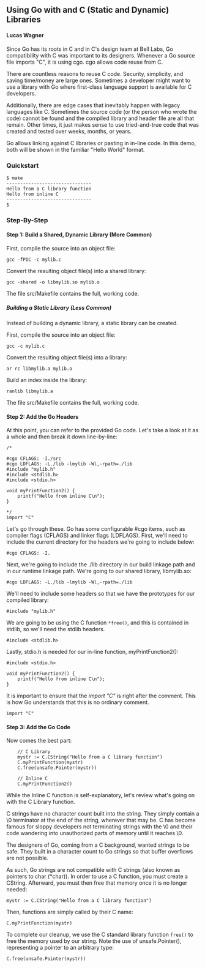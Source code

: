 ## Using Go with and C (Static and Dynamic) Libraries

#### Lucas Wagner

Since Go has its roots in C and in C's design team at Bell Labs, Go compatibility
with C was important to its designers. Whenever a Go source file imports "C", it 
is using cgo. cgo allows code reuse from C. 

There are countless reasons to reuse C code. Security, simplicity, and saving 
time/money are large ones. Sometimes a developer might want to use a library with Go 
where first-class language support is available for C developers.

Additionally, there are edge cases that inevitably happen with legacy languages like C. 
Sometimes the source code (or the person who wrote the code) cannot be 
found and the compiled library and header file are all that remain. Other 
times, it just makes sense to use tried-and-true code that was created 
and tested over weeks, months, or years.

Go allows linking against C libraries or pasting in in-line code. In this demo, 
both will be shown in the familiar "Hello World" format.

### Quickstart

```
$ make
-------------------------------
Hello from a C library function
Hello from inline C
-------------------------------
$
```

### Step-By-Step

#### Step 1: Build a Shared, Dynamic Library (More Common)

First, compile the source into an object file:

```
gcc -fPIC -c mylib.c
```

Convert the resulting object file(s) into a shared library:

```
gcc -shared -o libmylib.so mylib.o
```

The file src/Makefile contains the full, working code.

##### Building a Static Library (Less Common)

Instead of building a dynamic library, a static library can be created.

First, compile the source into an object file:
```
gcc -c mylib.c
```

Convert the resulting object file(s) into a library:
```
ar rc libmylib.a mylib.o
```

Build an index inside the library:
```
ranlib libmylib.a
```

The file src/Makefile contains the full, working code.

#### Step 2: Add the Go Headers

At this point, you can refer to the provided Go code. Let's take a look at it as a whole 
and then break it down line-by-line:

```
/*

#cgo CFLAGS: -I./src
#cgo LDFLAGS: -L./lib -lmylib -Wl,-rpath=./lib
#include "mylib.h"
#include <stdlib.h>
#include <stdio.h>

void myPrintFunction2() {
	printf("Hello from inline C\n");
}

*/
import "C"
```

Let's go through these. Go has some configurable #cgo items, such as
compiler flags (CFLAGS) and linker flags (LDFLAGS). First, we'll need to include 
the current directory for the headers we're going to include below:

```#cgo CFLAGS: -I.```

Next, we're going to include the ./lib directory in our build linkage path and 
in our runtime linkage path. We're going to our shared library, libmylib.so: 

```#cgo LDFLAGS: -L./lib -lmylib -Wl,-rpath=./lib```

We'll need to include some headers so that we have the prototypes for our compiled library:

```#include "mylib.h"```

We are going to be using the C function ```*free()```, and this is contained in stdlib,
so we'll need the stdlib headers.

```#include <stdlib.h>```

Lastly, stdio.h is needed for our in-line function, myPrintFunction2():

```
#include <stdio.h>

void myPrintFunction2() {
	printf("Hello from inline C\n");
}
```

It is important to ensure that the *import "C"* is right after the comment. This is how
Go understands that this is no ordinary comment.

```import "C"```

#### Step 3: Add the Go Code
 
Now comes the best part:
 
```
	// C Library
	mystr := C.CString("Hello from a C library function")
	C.myPrintFunction(mystr)
	C.free(unsafe.Pointer(mystr))

	// Inline C
	C.myPrintFunction2()
```

While the Inline C function is self-explanatory, let's review what's going on with the C Library 
function.

C strings have no character count built into the string. They simply contain a \0 terminator at 
the end of the string, wherever that may be. C has become famous for sloppy developers not
terminating strings with the \0 and their code wandering into unauthorized parts of memory until
it reaches \0.

The designers of Go, coming from a C background, wanted strings to be safe. They built in a 
character count to Go strings so that buffer overflows are not possible.

As such, Go strings are not compatible with C strings (also known as pointers to char (*char)). 
In order to use a C function, you must create a CString. Afterward, you must then free that 
memory once it is no longer needed:
 
```mystr := C.CString("Hello from a C library function")```
 
Then, functions are simply called by their C name:
 
```C.myPrintFunction(mystr)```
 
To complete our cleanup, we use the C standard library function ```free()``` to free the 
memory used by our string. Note the use of unsafe.Pointer(), representing a pointer 
to an arbitrary type:
 
```C.free(unsafe.Pointer(mystr))```
